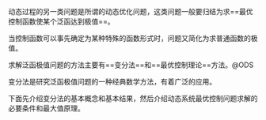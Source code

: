 动态过程的另一类问题是所谓的动态优化问题，这类问题一般要归结为求==最优控制函数使某个泛函达到极值==。

当控制函数可以事先确定为某种特殊的函数形式时，问题又简化为求普通函数的极值。

求解泛函极值问题的方法主要有==变分法==和==最优控制理论==方法。@ODS

变分法是研究泛函极值问题的一种经典数学方法，有着广泛的应用。



下面先介绍变分法的基本概念和基本结果，然后介绍动态系统最优控制问题求解的必要条件和最大值原理。
